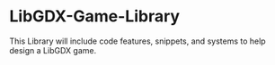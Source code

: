# LibGDX-Game-Library
This Library will include code features, snippets, and systems to help design a LibGDX game.
